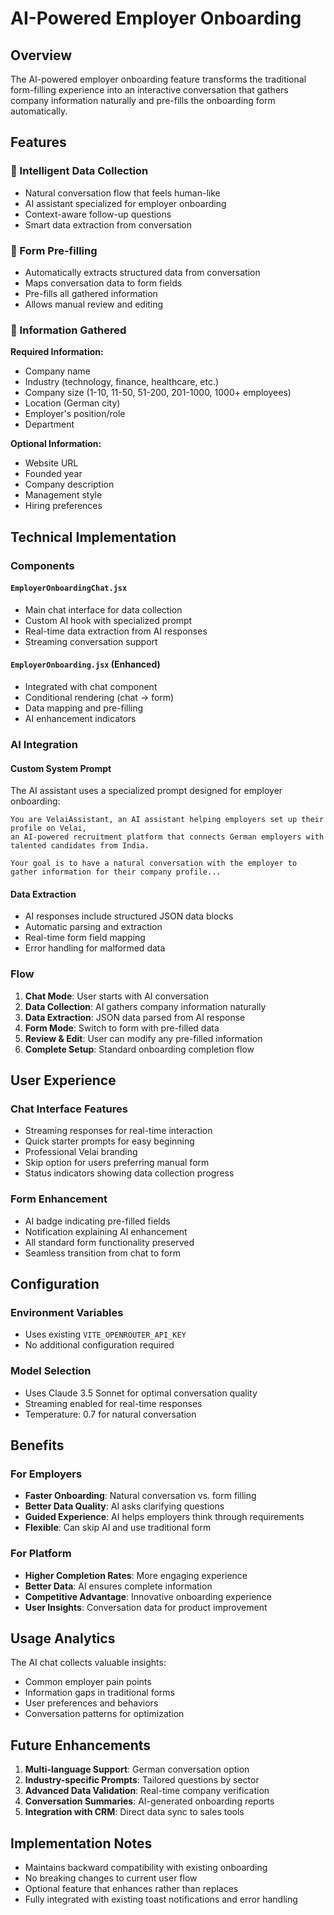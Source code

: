 # AI-Powered Employer Onboarding

## Overview

The AI-powered employer onboarding feature transforms the traditional form-filling experience into an interactive conversation that gathers company information naturally and pre-fills the onboarding form automatically.

## Features

### 🤖 Intelligent Data Collection
- Natural conversation flow that feels human-like
- AI assistant specialized for employer onboarding
- Context-aware follow-up questions
- Smart data extraction from conversation

### 📝 Form Pre-filling
- Automatically extracts structured data from conversation
- Maps conversation data to form fields
- Pre-fills all gathered information
- Allows manual review and editing

### 🎯 Information Gathered

**Required Information:**
- Company name
- Industry (technology, finance, healthcare, etc.)
- Company size (1-10, 11-50, 51-200, 201-1000, 1000+ employees)
- Location (German city)
- Employer's position/role
- Department

**Optional Information:**
- Website URL
- Founded year
- Company description
- Management style
- Hiring preferences

## Technical Implementation

### Components

#### `EmployerOnboardingChat.jsx`
- Main chat interface for data collection
- Custom AI hook with specialized prompt
- Real-time data extraction from AI responses
- Streaming conversation support

#### `EmployerOnboarding.jsx` (Enhanced)
- Integrated with chat component
- Conditional rendering (chat → form)
- Data mapping and pre-filling
- AI enhancement indicators

### AI Integration

#### Custom System Prompt
The AI assistant uses a specialized prompt designed for employer onboarding:

```
You are VelaiAssistant, an AI assistant helping employers set up their profile on Velai, 
an AI-powered recruitment platform that connects German employers with talented candidates from India.

Your goal is to have a natural conversation with the employer to gather information for their company profile...
```

#### Data Extraction
- AI responses include structured JSON data blocks
- Automatic parsing and extraction
- Real-time form field mapping
- Error handling for malformed data

### Flow

1. **Chat Mode**: User starts with AI conversation
2. **Data Collection**: AI gathers company information naturally
3. **Data Extraction**: JSON data parsed from AI response
4. **Form Mode**: Switch to form with pre-filled data
5. **Review & Edit**: User can modify any pre-filled information
6. **Complete Setup**: Standard onboarding completion flow

## User Experience

### Chat Interface Features
- Streaming responses for real-time interaction
- Quick starter prompts for easy beginning
- Professional Velai branding
- Skip option for users preferring manual form
- Status indicators showing data collection progress

### Form Enhancement
- AI badge indicating pre-filled fields
- Notification explaining AI enhancement
- All standard form functionality preserved
- Seamless transition from chat to form

## Configuration

### Environment Variables
- Uses existing `VITE_OPENROUTER_API_KEY`
- No additional configuration required

### Model Selection
- Uses Claude 3.5 Sonnet for optimal conversation quality
- Streaming enabled for real-time responses
- Temperature: 0.7 for natural conversation

## Benefits

### For Employers
- **Faster Onboarding**: Natural conversation vs. form filling
- **Better Data Quality**: AI asks clarifying questions
- **Guided Experience**: AI helps employers think through requirements
- **Flexible**: Can skip AI and use traditional form

### For Platform
- **Higher Completion Rates**: More engaging experience
- **Better Data**: AI ensures complete information
- **Competitive Advantage**: Innovative onboarding experience
- **User Insights**: Conversation data for product improvement

## Usage Analytics

The AI chat collects valuable insights:
- Common employer pain points
- Information gaps in traditional forms
- User preferences and behaviors
- Conversation patterns for optimization

## Future Enhancements

1. **Multi-language Support**: German conversation option
2. **Industry-specific Prompts**: Tailored questions by sector
3. **Advanced Data Validation**: Real-time company verification
4. **Conversation Summaries**: AI-generated onboarding reports
5. **Integration with CRM**: Direct data sync to sales tools

## Implementation Notes

- Maintains backward compatibility with existing onboarding
- No breaking changes to current user flow
- Optional feature that enhances rather than replaces
- Fully integrated with existing toast notifications and error handling 